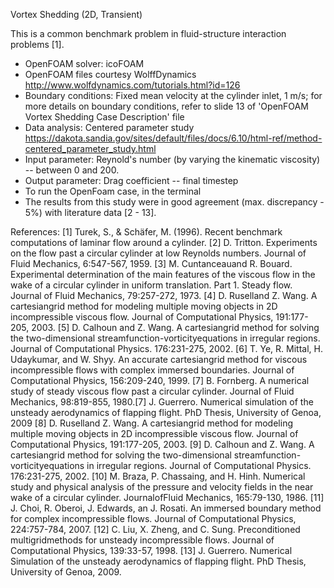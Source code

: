 Vortex Shedding (2D, Transient)

This is a common benchmark problem in fluid-structure interaction problems [1]. 

 - OpenFOAM solver: icoFOAM
 - OpenFOAM files courtesy WolffDynamics 
   http://www.wolfdynamics.com/tutorials.html?id=126
 - Boundary conditions: Fixed mean velocity at the cylinder inlet, 1 m/s; for more details on boundary conditions, refer to slide 13 of 'OpenFOAM Vortex Shedding Case Description' file
 - Data analysis: Centered parameter study
   https://dakota.sandia.gov/sites/default/files/docs/6.10/html-ref/method-centered_parameter_study.html
 - Input parameter: Reynold's number (by varying the kinematic viscosity) -- between 0 and 200. 
 - Output parameter: Drag coefficient -- final timestep
 - To run the OpenFoam case, in the terminal
 - The results from this study were in good agreement (max. discrepancy - 5%) with literature data [2 - 13].

References:
[1] Turek, S., & Schäfer, M. (1996). Recent benchmark computations of laminar flow around a cylinder.
[2] D. Tritton.  Experiments on the flow past a circular cylinder at low Reynolds numbers.  Journal of Fluid Mechanics, 6:547-567, 1959.
[3] M. Cuntanceauand R. Bouard.  Experimental determination of the main features of the viscous flow in the wake of a circular cylinder in uniform translation.  Part 1.  Steady flow.  Journal of Fluid Mechanics, 79:257-272, 1973.
[4] D. Ruselland Z. Wang.  A cartesiangrid method for modeling multiple moving objects in 2D incompressible viscous flow.  Journal of Computational Physics, 191:177-205, 2003.
[5] D. Calhoun and Z. Wang. A cartesiangrid method for solving the two-dimensional streamfunction-vorticityequations in irregular regions.  Journal of Computational Physics. 176:231-275, 2002.
[6] T. Ye, R. Mittal, H. Udaykumar, and W. Shyy.  An accurate cartesiangrid method for viscous incompressible flows with complex immersed boundaries.  Journal of Computational Physics, 156:209-240, 1999.
[7] B. Fornberg.  A numerical study of steady viscous flow past a circular cylinder.  Journal of Fluid Mechanics, 98:819-855, 1980.[7]  J. Guerrero.  Numerical simulation of the unsteady aerodynamics of flapping flight.  PhD Thesis, University of Genoa, 2009
[8] D. Ruselland Z. Wang.  A cartesiangrid method for modeling multiple moving objects in 2D incompressible viscous flow.  Journal of Computational Physics, 191:177-205, 2003.
[9] D. Calhoun and Z. Wang. A cartesiangrid method for solving the two-dimensional streamfunction-vorticityequations in irregular regions.  Journal of Computational Physics. 176:231-275, 2002.
[10] M. Braza, P. Chassaing, and H. Hinh. Numerical study and physical analysis of the pressure and velocity fields in the near wake of a circular cylinder.  JournalofFluid Mechanics, 165:79-130, 1986.
[11] J. Choi, R. Oberoi, J. Edwards, an J. Rosati.  An immersed boundary method for complex incompressible flows.  Journal of Computational Physics, 224:757-784, 2007.
[12] C. Liu, X. Zheng, and C. Sung. Preconditioned multigridmethods for unsteady incompressible flows.  Journal of Computational Physics, 139:33-57, 1998.
[13] J. Guerrero.  Numerical Simulation of the unsteady aerodynamics of flapping flight.  PhD Thesis, University of Genoa, 2009.

